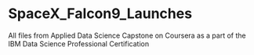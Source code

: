 # SpaceX_Falcon9_Launches
All files from Applied Data Science Capstone on Coursera as a part of the IBM Data Science Professional Certification
